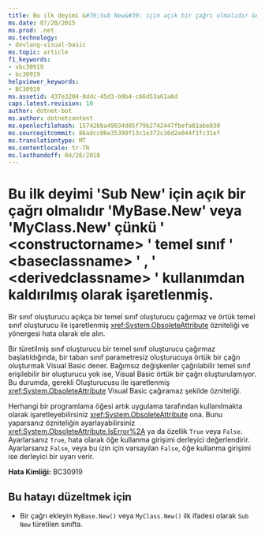 ```yaml
---
title: Bu ilk deyimi &#39;Sub New&#39; için açık bir çağrı olmalıdır &#39;MyBase.New&#39; veya &#39;MyClass.New&#39; çünkü &#39; &lt;constructorname&gt; &#39; temel sınıf &#39; &lt;baseclassname&gt; &#39; , &#39; &lt;derivedclassname&gt; &#39; kullanımdan kaldırılmış olarak işaretlenmiş.
ms.date: 07/20/2015
ms.prod: .net
ms.technology:
- devlang-visual-basic
ms.topic: article
f1_keywords:
- vbc30919
- bc30919
helpviewer_keywords:
- BC30919
ms.assetid: 437e3204-8ddc-45d3-b9b4-c66d53a61a6d
caps.latest.revision: 10
author: dotnet-bot
ms.author: dotnetcontent
ms.openlocfilehash: 15742bba49034d05f79b2742447fbefa81abe830
ms.sourcegitcommit: 86adcc06e35390f13c1e372c36d2e044f1fc31ef
ms.translationtype: MT
ms.contentlocale: tr-TR
ms.lasthandoff: 04/26/2018
---
```

# <a name="first-statement-of-this-39sub-new39-must-be-an-explicit-call-to-39mybasenew39-or-39myclassnew39-because-the-39ltconstructornamegt39-in-the-base-class-39ltbaseclassnamegt39-of-39ltderivedclassnamegt39-is-marked-obsolete"></a>Bu ilk deyimi &#39;Sub New&#39; için açık bir çağrı olmalıdır &#39;MyBase.New&#39; veya &#39;MyClass.New&#39; çünkü &#39; &lt;constructorname&gt; &#39; temel sınıf &#39; &lt;baseclassname&gt; &#39; , &#39; &lt;derivedclassname&gt; &#39; kullanımdan kaldırılmış olarak işaretlenmiş.
Bir sınıf oluşturucu açıkça bir temel sınıf oluşturucu çağırmaz ve örtük temel sınıf oluşturucu ile işaretlenmiş <xref:System.ObsoleteAttribute> özniteliği ve yönergesi hata olarak ele alın.  
  
 Bir türetilmiş sınıf oluşturucu bir temel sınıf oluşturucu çağırmaz başlatıldığında, bir taban sınıf parametresiz oluşturucuya örtük bir çağrı oluşturmak Visual Basic dener. Bağımsız değişkenler çağrılabilir temel sınıf erişilebilir bir oluşturucu yok ise, Visual Basic örtük bir çağrı oluşturulamıyor. Bu durumda, gerekli Oluşturucusu ile işaretlenmiş <xref:System.ObsoleteAttribute> Visual Basic çağıramaz şekilde özniteliği.  
  
 Herhangi bir programlama öğesi artık uygulama tarafından kullanılmakta olarak işaretleyebilirsiniz <xref:System.ObsoleteAttribute> ona. Bunu yaparsanız özniteliğin ayarlayabilirsiniz <xref:System.ObsoleteAttribute.IsError%2A> ya da özellik `True` veya `False`. Ayarlarsanız `True`, hata olarak öğe kullanma girişimi derleyici değerlendirir. Ayarlarsanız `False`, veya bu izin için varsayılan `False`, öğe kullanma girişimi ise derleyici bir uyarı verir.  
  
 **Hata Kimliği:** BC30919  
  
## <a name="to-correct-this-error"></a>Bu hatayı düzeltmek için  
  
-   Bir çağrı ekleyin `MyBase.New()` veya `MyClass.New()` ilk ifadesi olarak `Sub New` türetilen sınıfta.